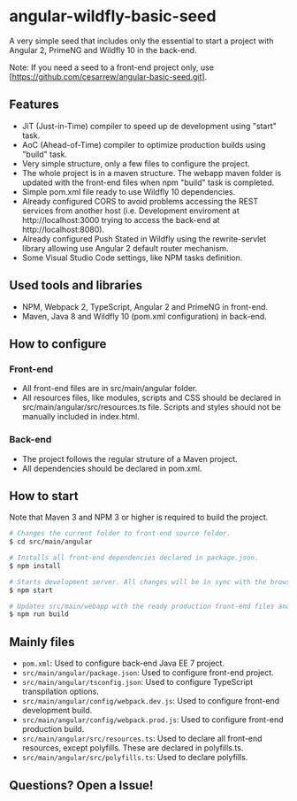 # angular-wildfly-basic-seed

A very simple seed that includes only the essential to start a project with Angular 2, PrimeNG and Wildfly 10 in the back-end.

Note: If you need a seed to a front-end project only, use [https://github.com/cesarrew/angular-basic-seed.git].

## Features

- JiT (Just-in-Time) compiler to speed up de development using "start" task.
- AoC (Ahead-of-Time) compiler to optimize production builds using "build" task.
- Very simple structure, only a few files to configure the project.
- The whole project is in a maven structure. The webapp maven folder is updated with the front-end files when npm "build" task is completed.
- Simple pom.xml file ready to use Wildfly 10 dependencies.
- Already configured CORS to avoid problems accessing the REST services from another host (i.e. Development enviroment at http://localhost:3000 trying to access the back-end at http://localhost:8080).
- Already configured Push Stated in Wildfly using the rewrite-servlet library allowing use Angular 2 default router mechanism.
- Some Visual Studio Code settings, like NPM tasks definition.

## Used tools and libraries

- NPM, Webpack 2, TypeScript, Angular 2 and PrimeNG in front-end.
- Maven, Java 8 and Wildfly 10 (pom.xml configuration) in back-end.

## How to configure

### Front-end

- All front-end files are in src/main/angular folder.
- All resources files, like modules, scripts and CSS should be declared in src/main/angular/src/resources.ts file. Scripts and styles should not be manually included in index.html.

### Back-end

- The project follows the regular struture of a Maven project.
- All dependencies should be declared in pom.xml.

## How to start

Note that Maven 3 and NPM 3 or higher is required to build the project.

```bash
# Changes the current folder to front-end source folder.
$ cd src/main/angular

# Installs all front-end dependencies declared in package.json.
$ npm install

# Starts development server. All changes will be in sync with the browser. The app will be available at http://localhost:3000.
$ npm start

# Updates src/main/webapp with the ready production front-end files and generates a WAR which can be deployed in a Wildfly 10 server.
$ npm run build
```

## Mainly files

- `pom.xml`: Used to configure back-end Java EE 7 project.
- `src/main/angular/package.json`: Used to configure front-end project.
- `src/main/angular/tsconfig.json`: Used to configure TypeScript transpilation options.
- `src/main/angular/config/webpack.dev.js`: Used to configure front-end development build.
- `src/main/angular/config/webpack.prod.js`: Used to configure front-end production build.
- `src/main/angular/src/resources.ts`: Used to declare all front-end resources, except polyfills. These are declared in polyfills.ts.
- `src/main/angular/src/polyfills.ts`: Used to declare polyfills.

## Questions? Open a Issue!
